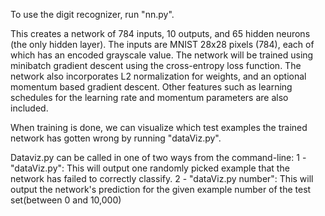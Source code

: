 To use the digit recognizer, run "nn.py".

This creates a network of 784 inputs, 10 outputs, and 65 hidden neurons (the only hidden layer).
The inputs are MNIST 28x28 pixels (784), each of which has an encoded grayscale value. The network will be trained using minibatch gradient
descent using the cross-entropy loss function. The network also incorporates L2 normalization for weights, and an optional momentum based
gradient descent. Other features such as learning schedules for the learning rate and momentum parameters are also included.

When training is done, we can visualize which test examples the trained network has gotten wrong by running "dataViz.py".

Dataviz.py can be called in one of two ways from the command-line:
  1 - "dataViz.py": This will output one randomly picked example that the network has failed to correctly classify.
  2 - "dataViz.py number": This will output the network's prediction for the given example number of the test set(between 0 and 10,000)
